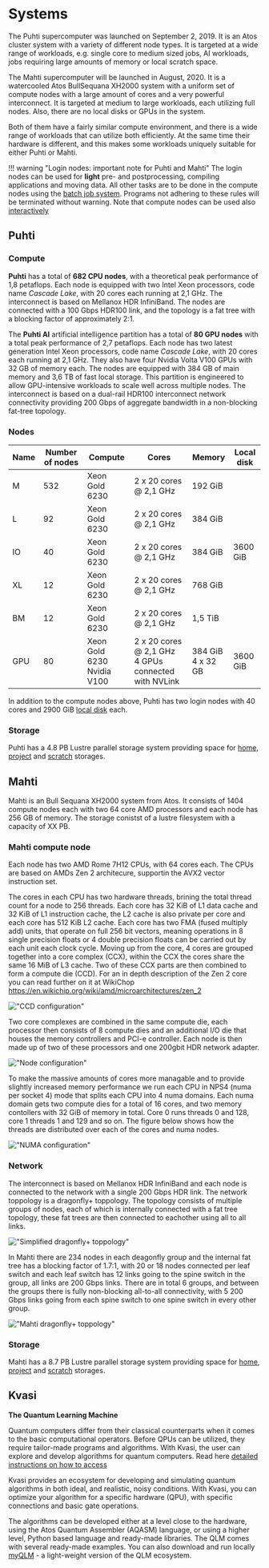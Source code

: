 # Systems



The Puhti supercomputer was launched on September 2, 2019. It is an
Atos cluster system with a variety of different node types. It is
targeted at a wide range of workloads, e.g. single core to medium sized
jobs, AI workloads, jobs requiring large amounts of memory or local scratch space.

The Mahti supercomputer will be launched in August, 2020. It is
a watercooled Atos BullSequana XH2000 system with a uniform set of
compute nodes with a large amount of cores and a very powerful
interconnect.  It is targeted at medium to large workloads, each
utilizing full nodes. Also, there are no local disks or GPUs in the system.


Both of them have a fairly similar compute environment, and there is a
wide range of workloads that can utilize both efficiently. At the same
time their hardware is different, and this makes some workloads
uniquely suitable for either Puhti or Mahti.


!!! warning "Login nodes: important note for Puhti and Mahti"
    The login nodes can be used for **light** pre- and postprocessing, compiling
    applications and moving data. All other tasks are to be done in the 
	compute nodes using the [batch job system](running/getting-started.md). 
	Programs not adhering to these rules will be terminated without warning. 
	Note that compute nodes can be used also [interactively](running/interactive-usage.md)


## Puhti  



### Compute

**Puhti** has a total of **682 CPU nodes**, with a theoretical peak
performance of 1,8 petaflops. Each node is equipped with two Intel
Xeon processors, code name _Cascade Lake_, with 20 cores each running
at 2,1 GHz. The interconnect is based on Mellanox HDR InfiniBand. The
nodes are connected with a 100 Gbps HDR100 link, and the topology is a
fat tree with a blocking factor of approximately 2:1.

The **Puhti AI** artificial intelligence partition has a total of **80 GPU
nodes** with a total peak performance of 2,7 petaflops. Each node has
two latest generation Intel Xeon processors, code name _Cascade Lake_,
with 20 cores each running at 2,1 GHz. They also have four Nvidia
Volta V100 GPUs with 32 GB of memory each. The nodes are equipped with
384 GB of main memory and 3,6 TB of fast local storage. This partition
is engineered to allow GPU-intensive workloads to scale well across
multiple nodes. The interconnect is based on a dual-rail HDR100
interconnect network connectivity providing 200 Gbps of aggregate
bandwidth in a non-blocking fat-tree topology.


### Nodes


| Name      |  Number of nodes |  Compute       | Cores                  | Memory  | Local disk |     
|-----------|------------------|----------------|------------------------|---------|------------|
| M         |  532             | Xeon Gold 6230 | 2 x 20 cores @ 2,1 GHz | 192 GiB |            |
| L         |  92              | Xeon Gold 6230 | 2 x 20 cores @ 2,1 GHz | 384 GiB |            |
| IO        |  40              | Xeon Gold 6230 | 2 x 20 cores @ 2,1 GHz | 384 GiB |  3600 GiB  |
| XL        |  12              | Xeon Gold 6230 | 2 x 20 cores @ 2,1 GHz | 768 GiB |            |
| BM        |  12              | Xeon Gold 6230 | 2 x 20 cores @ 2,1 GHz | 1,5 TiB |            |
| GPU       |  80              | Xeon Gold 6230<br>Nvidia V100  | 2 x 20 cores @ 2,1 GHz<br> 4 GPUs connected with NVLink | 384 GiB<br>4 x 32 GB |  3600 GiB  |

In addition to the compute nodes above, Puhti has two login nodes with 40 cores and 2900 GiB
[local disk](disk.md#login-nodes) each. 


### Storage

Puhti has a 4.8 PB Lustre parallel storage system providing space for [home](disk.md#home-directory), 
[project](disk.md#projappl-directory) and [scratch](disk.md#scratch-directory) storages. 


## Mahti 

Mahti is an Bull Sequana XH2000 system from Atos. It consists of 1404 compute nodes each with two 64 core AMD processors and each node has 256 GB of memory. The storage conistst of a lustre filesystem with a capacity of XX PB.

### Mahti compute node

Each node has two AMD Rome 7H12 CPUs, with 64 cores each. The CPUs are based on AMDs Zen 2 architecure, supportin the AVX2 vector instruction set. 

The cores in each CPU has two hardware threads, brining the total thread count for a node to 256 threads. Each core has 32 KiB of L1 data cache and 32 KiB of L1 instruction cache, the L2 cache is also private per core and each core has 512 KiB L2 cache. Each core has two FMA (fused multiply add) units, that operate on full 256 bit vectors, meaning operations in 8 single precision floats or 4 double precision floats can be carried out by each unit each clock cycle. Moving up from the core, 4 cores are grouped together into a core complex (CCX), within the CCX the cores share the same 16 MiB of L3 cache. Two of these CCX parts are then combined to form a compute die (CCD). For an in depth description of the Zen 2 core you can read further on it at WikiChop https://en.wikichip.org/wiki/amd/microarchitectures/zen_2

!["CCD configuration"](img/mahti_ccd.png)  

Two core complexes are combined in the same compute die, each processor then consists of 8 compute dies and an additional I/O die that houses the memory controllers and PCI-e controller. Each node is then made up of two of these processors and one 200gbit HDR network adapter.

!["Node configuration"](img/mahti_node.png)  

To make the massive amounts of cores more managable and to provide slightly increased memory performance we run each CPU in NPS4 (numa per socket 4) mode that splits each CPU into 4 numa domains. Each numa domain gets two compute dies for a total of 16 cores, and two memory contollers with 32 GiB of memory in total. Core 0 runs threads 0 and 128, core 1 threads 1 and 129 and so on. The figure below shows how the threads are distributed over each of the cores and numa nodes.

!["NUMA configuration"](img/mahti_numa.png)  

### Network

The interconnect is based on Mellanox HDR InfiniBand and each node is connected to the network with a single 200 Gbps HDR link. The network toppology is a dragonfly+ toppology. The topology consists of multiple groups of nodes, each of which is internally connected with a fat tree topology, these fat trees are then connected to eachother using all to all links. 

!["Simplified dragonfly+ toppology"](img/mahti_df_ex.png)  

In Mahti there are 234 nodes in each deagonfly group and the internal fat tree has a blocking factor of 1.7:1, with 20 or 18 nodes connected per leaf switch and each leaf switch has 12 links going to the spine switch in the group, all links are 200 Gbps links. There are in total 6 groups, and between the groups there is fully non-blocking all-to-all connectivity, with 5 200 Gbps links going from each spine switch to one spine switch in every other group. 

!["Mahti dragonfly+ toppology"](img/mahti_df.png)  

### Storage

Mahti has a 8.7 PB Lustre parallel storage system providing space for [home](disk.md#home-directory), 
[project](disk.md#projappl-directory) and [scratch](disk.md#scratch-directory) storages. 


## Kvasi

**The Quantum Learning Machine**

Quantum computers differ from their classical counterparts when it comes to the basic 
computational operators. Before QPUs can be utilized, they require tailor-made programs 
and algorithms. With Kvasi, the user can explore and develop algorithms 
for quantum computers. Read here [detailed instructions on how to access](kvasi.md)

Kvasi provides an ecosystem for developing and simulating quantum algorithms in both 
ideal, and realistic, noisy conditions. With Kvasi, you can optimize your algorithm 
for a specific hardware (QPU), with specific connections and basic gate operations.

The algorithms can be developed either at a level close to the hardware, using 
the Atos Quantum Assembler (AQASM) language, or using a higher level, Python based 
language and ready-made libraries. The QLM comes with several ready-made examples.
You can also download and run locally [myQLM](./kvasi.md#myqlm) - a light-weight version of the 
QLM ecosystem.
